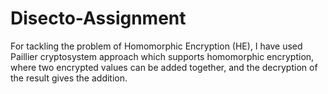 # Disecto-Assignment

For tackling the problem of Homomorphic Encryption (HE), I have used Paillier cryptosystem approach which supports homomorphic encryption, where two encrypted values can be added together, and the decryption of the result gives the addition. 
